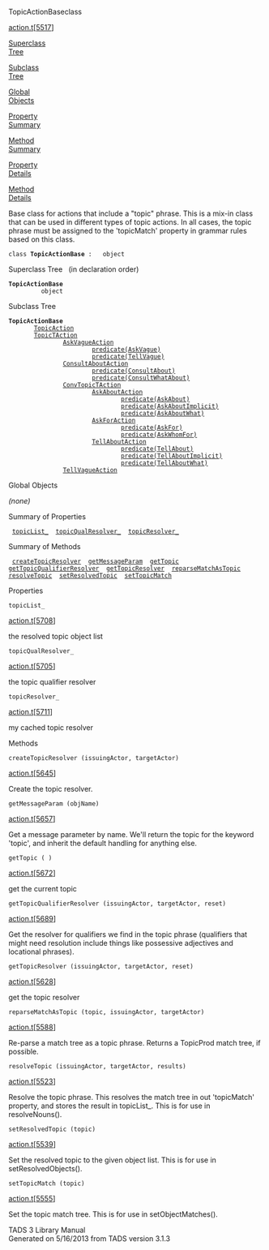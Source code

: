 ---
---
<span class="title">TopicActionBase</span><span class="type">class</span>

[action.t](../file/action.t.html)\[[5517](../source/action.t.html#5517)\]

[Superclass  
Tree](#_SuperClassTree_)

[Subclass  
Tree](#_SubClassTree_)

[Global  
Objects](#_ObjectSummary_)

[Property  
Summary](#_PropSummary_)

[Method  
Summary](#_MethodSummary_)

[Property  
Details](#_Properties_)

[Method  
Details](#_Methods_)

<div class="fdesc">

Base class for actions that include a "topic" phrase. This is a mix-in
class that can be used in different types of topic actions. In all
cases, the topic phrase must be assigned to the 'topicMatch' property in
grammar rules based on this class.

`class `**`TopicActionBase`**` :   object`

</div>

<span id="_SuperClassTree_"></span>

<div class="mjhd">

<span class="hdln">Superclass Tree</span>   (in declaration order)

</div>

**`TopicActionBase`**  
`         object`  
<span id="_SubClassTree_"></span>

<div class="mjhd">

<span class="hdln">Subclass Tree</span>  

</div>

**`TopicActionBase`**  
`         `[`TopicAction`](../object/TopicAction.html)  
`         `[`TopicTAction`](../object/TopicTAction.html)  
`                 `[`AskVagueAction`](../object/AskVagueAction.html)  
`                         `[`predicate(AskVague)`](../object/predicate(AskVague).html)  
`                         `[`predicate(TellVague)`](../object/predicate(TellVague).html)  
`                 `[`ConsultAboutAction`](../object/ConsultAboutAction.html)  
`                         `[`predicate(ConsultAbout)`](../object/predicate(ConsultAbout).html)  
`                         `[`predicate(ConsultWhatAbout)`](../object/predicate(ConsultWhatAbout).html)  
`                 `[`ConvTopicTAction`](../object/ConvTopicTAction.html)  
`                         `[`AskAboutAction`](../object/AskAboutAction.html)  
`                                 `[`predicate(AskAbout)`](../object/predicate(AskAbout).html)  
`                                 `[`predicate(AskAboutImplicit)`](../object/predicate(AskAboutImplicit).html)  
`                                 `[`predicate(AskAboutWhat)`](../object/predicate(AskAboutWhat).html)  
`                         `[`AskForAction`](../object/AskForAction.html)  
`                                 `[`predicate(AskFor)`](../object/predicate(AskFor).html)  
`                                 `[`predicate(AskWhomFor)`](../object/predicate(AskWhomFor).html)  
`                         `[`TellAboutAction`](../object/TellAboutAction.html)  
`                                 `[`predicate(TellAbout)`](../object/predicate(TellAbout).html)  
`                                 `[`predicate(TellAboutImplicit)`](../object/predicate(TellAboutImplicit).html)  
`                                 `[`predicate(TellAboutWhat)`](../object/predicate(TellAboutWhat).html)  
`                 `[`TellVagueAction`](../object/TellVagueAction.html)  
<span id="_ObjectSummary_"></span>

<div class="mjhd">

<span class="hdln">Global Objects</span>  

</div>

*(none)* <span id="_PropSummary_"></span>

<div class="mjhd">

<span class="hdln">Summary of Properties</span>  

</div>

` `[`topicList_`](#topicList_)`  `[`topicQualResolver_`](#topicQualResolver_)`  `[`topicResolver_`](#topicResolver_)`  `

<span id="_MethodSummary_"></span>

<div class="mjhd">

<span class="hdln">Summary of Methods</span>  

</div>

` `[`createTopicResolver`](#createTopicResolver)`  `[`getMessageParam`](#getMessageParam)`  `[`getTopic`](#getTopic)`  `[`getTopicQualifierResolver`](#getTopicQualifierResolver)`  `[`getTopicResolver`](#getTopicResolver)`  `[`reparseMatchAsTopic`](#reparseMatchAsTopic)`  `[`resolveTopic`](#resolveTopic)`  `[`setResolvedTopic`](#setResolvedTopic)`  `[`setTopicMatch`](#setTopicMatch)`  `

<span id="_Properties_"></span>

<div class="mjhd">

<span class="hdln">Properties</span>  

</div>

<span id="topicList_"></span>

`topicList_`

[action.t](../file/action.t.html)\[[5708](../source/action.t.html#5708)\]

<div class="desc">

the resolved topic object list

</div>

<span id="topicQualResolver_"></span>

`topicQualResolver_`

[action.t](../file/action.t.html)\[[5705](../source/action.t.html#5705)\]

<div class="desc">

the topic qualifier resolver

</div>

<span id="topicResolver_"></span>

`topicResolver_`

[action.t](../file/action.t.html)\[[5711](../source/action.t.html#5711)\]

<div class="desc">

my cached topic resolver

</div>

<span id="_Methods_"></span>

<div class="mjhd">

<span class="hdln">Methods</span>  

</div>

<span id="createTopicResolver"></span>

`createTopicResolver (issuingActor, targetActor)`

[action.t](../file/action.t.html)\[[5645](../source/action.t.html#5645)\]

<div class="desc">

Create the topic resolver.

</div>

<span id="getMessageParam"></span>

`getMessageParam (objName)`

[action.t](../file/action.t.html)\[[5657](../source/action.t.html#5657)\]

<div class="desc">

Get a message parameter by name. We'll return the topic for the keyword
'topic', and inherit the default handling for anything else.

</div>

<span id="getTopic"></span>

`getTopic ( )`

[action.t](../file/action.t.html)\[[5672](../source/action.t.html#5672)\]

<div class="desc">

get the current topic

</div>

<span id="getTopicQualifierResolver"></span>

`getTopicQualifierResolver (issuingActor, targetActor, reset)`

[action.t](../file/action.t.html)\[[5689](../source/action.t.html#5689)\]

<div class="desc">

Get the resolver for qualifiers we find in the topic phrase (qualifiers
that might need resolution include things like possessive adjectives and
locational phrases).

</div>

<span id="getTopicResolver"></span>

`getTopicResolver (issuingActor, targetActor, reset)`

[action.t](../file/action.t.html)\[[5628](../source/action.t.html#5628)\]

<div class="desc">

get the topic resolver

</div>

<span id="reparseMatchAsTopic"></span>

`reparseMatchAsTopic (topic, issuingActor, targetActor)`

[action.t](../file/action.t.html)\[[5588](../source/action.t.html#5588)\]

<div class="desc">

Re-parse a match tree as a topic phrase. Returns a TopicProd match tree,
if possible.

</div>

<span id="resolveTopic"></span>

`resolveTopic (issuingActor, targetActor, results)`

[action.t](../file/action.t.html)\[[5523](../source/action.t.html#5523)\]

<div class="desc">

Resolve the topic phrase. This resolves the match tree in out
'topicMatch' property, and stores the result in topicList\_. This is for
use in resolveNouns().

</div>

<span id="setResolvedTopic"></span>

`setResolvedTopic (topic)`

[action.t](../file/action.t.html)\[[5539](../source/action.t.html#5539)\]

<div class="desc">

Set the resolved topic to the given object list. This is for use in
setResolvedObjects().

</div>

<span id="setTopicMatch"></span>

`setTopicMatch (topic)`

[action.t](../file/action.t.html)\[[5555](../source/action.t.html#5555)\]

<div class="desc">

Set the topic match tree. This is for use in setObjectMatches().

</div>

<div class="ftr">

TADS 3 Library Manual  
Generated on 5/16/2013 from TADS version 3.1.3

</div>
